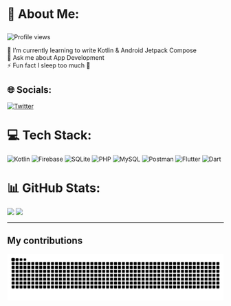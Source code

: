 # 💫 About Me: <p align="end">
  <img src="https://komarev.com/ghpvc/?username=sohailxi&color=dc143c&style=for-the-badge" alt="Profile views">
</p>
🌱 I’m currently learning to write Kotlin & Android Jetpack Compose <br>💬 Ask me about App Development<br>⚡ Fun fact I sleep too much 🥱


## 🌐 Socials:
[![Twitter](https://img.shields.io/badge/Twitter-%231DA1F2.svg?logo=Twitter&logoColor=white)](https://twitter.com/mdsohaildev) 

# 💻 Tech Stack:
![Kotlin](https://img.shields.io/badge/kotlin-%237F52FF.svg?style=for-the-badge&logo=kotlin&logoColor=white) ![Firebase](https://img.shields.io/badge/Firebase-039BE5?style=for-the-badge&logo=Firebase&logoColor=white) ![SQLite](https://img.shields.io/badge/sqlite-%2307405e.svg?style=for-the-badge&logo=sqlite&logoColor=white) ![PHP](https://img.shields.io/badge/php-%23777BB4.svg?style=for-the-badge&logo=php&logoColor=white) ![MySQL](https://img.shields.io/badge/mysql-%2300000f.svg?style=for-the-badge&logo=mysql&logoColor=white) ![Postman](https://img.shields.io/badge/Postman-FF6C37?style=for-the-badge&logo=postman&logoColor=white) ![Flutter](https://img.shields.io/badge/Flutter-%2302569B.svg?style=for-the-badge&logo=Flutter&logoColor=white) ![Dart](https://img.shields.io/badge/dart-%230175C2.svg?style=for-the-badge&logo=dart&logoColor=white) 
# 📊 GitHub Stats:
![](https://github-readme-streak-stats.herokuapp.com/?user=sohailxi&theme=react&hide_border=false)
![](https://github-readme-stats.vercel.app/api/top-langs/?username=sohailxi&theme=react&hide_border=false&include_all_commits=false&count_private=false&layout=compact)<br/>





---
## My contributions
<picture>
  <source media="(prefers-color-scheme: dark)" srcset="https://raw.githubusercontent.com/sohailxi/sohailxi/output/github-contribution-grid-snake-dark.svg">
  <source media="(prefers-color-scheme: light)" srcset="https://raw.githubusercontent.com/sohailxi/sohailxi/output/github-contribution-grid-snake.svg">
  <img alt="github contribution grid snake animation" src="https://raw.githubusercontent.com/sohailxi/sohailxi/output/github-contribution-grid-snake.svg">
</picture>
